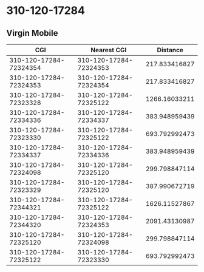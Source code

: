 # 310-120-17284
## Virgin Mobile


| CGI | Nearest CGI | Distance |
|-----|-------------|----------|
| 310-120-17284-72324354 | 310-120-17284-72324353 | 217.833416827 |
| 310-120-17284-72324353 | 310-120-17284-72324354 | 217.833416827 |
| 310-120-17284-72323328 | 310-120-17284-72325122 | 1266.16033211 |
| 310-120-17284-72334336 | 310-120-17284-72334337 | 383.948959439 |
| 310-120-17284-72323330 | 310-120-17284-72325122 | 693.792992473 |
| 310-120-17284-72334337 | 310-120-17284-72334336 | 383.948959439 |
| 310-120-17284-72324098 | 310-120-17284-72325120 | 299.798847114 |
| 310-120-17284-72323329 | 310-120-17284-72325120 | 387.990672719 |
| 310-120-17284-72344321 | 310-120-17284-72325122 | 1626.11527867 |
| 310-120-17284-72344320 | 310-120-17284-72324353 | 2091.43130987 |
| 310-120-17284-72325120 | 310-120-17284-72324098 | 299.798847114 |
| 310-120-17284-72325122 | 310-120-17284-72323330 | 693.792992473 |
